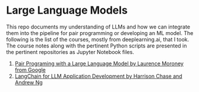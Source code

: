 # Large Language Models

This repo documents my understanding of LLMs and how we can integrate them into the pipeline for pair programming or developing an ML model. The following is the list of the courses, mostly from deeplearning.ai, that I took. The course notes along with the pertinent Python scripts are presented in the pertinent repositories as Jupyter Notebook files. 


1. <a href="https://github.com/DanialArab/LLM/tree/main/Pair%20programming%20with%20an%20LLM">Pair Programing with a Large Language Model by Laurence Moroney from Google</a>
2. <a href="https://github.com/DanialArab/LLMs/tree/main/LangChain%20for%20LLM%20Application%20Development">LangChain for LLM Application Development by Harrison Chase and Andrew Ng</a> 
